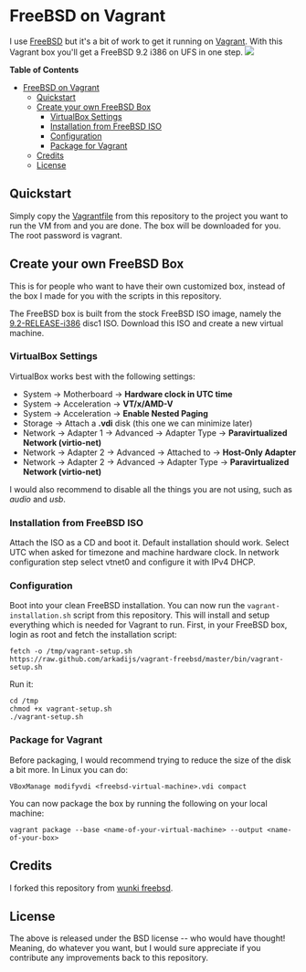 # FreeBSD on Vagrant

I use [FreeBSD] but it's a bit of work to get it running on [Vagrant].
With this Vagrant box you'll get a FreeBSD 9.2 i386 on UFS in one step.
<img src="http://www.freebsd.org/layout/images/logo-red.png" float="right" />

**Table of Contents**

- [FreeBSD on Vagrant](#freebsd-on-vagrant)
	- [Quickstart](#quickstart)
	- [Create your own FreeBSD Box](#create-your-own-freebsd-box)
		- [VirtualBox Settings](#virtualbox-settings)
		- [Installation from FreeBSD ISO](#installation-from-freebsd-iso)
		- [Configuration](#configuration)
		- [Package for Vagrant](#package-for-vagrant)
	- [Credits](#credits)
	- [License](#license)

## Quickstart

Simply copy the [Vagrantfile] from this repository to the project you want to
run the VM from and you are done. The box will be downloaded for you.
The root password is vagrant.

## Create your own FreeBSD Box

This is for people who want to have their own customized box, instead of the
box I made for you with the scripts in this repository.

The FreeBSD box is built from the stock FreeBSD ISO image, namely the
[9.2-RELEASE-i386] disc1 ISO. Download this ISO and create a new virtual machine.

### VirtualBox Settings

VirtualBox works best with the following settings:

- System -> Motherboard -> **Hardware clock in UTC time**
- System -> Acceleration -> **VT/x/AMD-V**
- System -> Acceleration -> **Enable Nested Paging**
- Storage -> Attach a **.vdi** disk (this one we can minimize later)
- Network -> Adapter 1 -> Advanced -> Adapter Type -> **Paravirtualized Network (virtio-net)**
- Network -> Adapter 2 -> Advanced -> Attached to -> **Host-Only Adapter**
- Network -> Adapter 2 -> Advanced -> Adapter Type -> **Paravirtualized Network (virtio-net)**

I would also recommend to disable all the things you are not using, such as
*audio* and *usb*.

### Installation from FreeBSD ISO

Attach the ISO as a CD and boot it. Default installation should work.
Select UTC when asked for timezone and machine hardware clock.
In network configuration step select vtnet0 and configure it with IPv4 DHCP.

### Configuration

Boot into your clean FreeBSD installation. You can now run the
`vagrant-installation.sh` script from this repository. This will install and
setup everything which is needed for Vagrant to run. First, in your FreeBSD
box, login as root and fetch the installation script:

    fetch -o /tmp/vagrant-setup.sh https://raw.github.com/arkadijs/vagrant-freebsd/master/bin/vagrant-setup.sh

Run it:

    cd /tmp
    chmod +x vagrant-setup.sh
    ./vagrant-setup.sh

### Package for Vagrant

Before packaging, I would recommend trying to reduce the size of the disk a
bit more. In Linux you can do:

    VBoxManage modifyvdi <freebsd-virtual-machine>.vdi compact

You can now package the box by running the following on your local machine:

    vagrant package --base <name-of-your-virtual-machine> --output <name-of-your-box>

## Credits

I forked this repository from [wunki freebsd].

## License

The above is released under the BSD license -- who would have thought!
Meaning, do whatever you want, but I would sure appreciate if you contribute
any improvements back to this repository.

[FreeBSD]: http://www.freebsd.org/
[Vagrant]: http://www.vagrantup.com/
[Vagrantfile]: https://github.com/arkadijs/vagrant-freebsd/blob/master/Vagrantfile
[9.2-RELEASE-i386]: http://ftp.freebsd.org/pub/FreeBSD/releases/ISO-IMAGES/9.2/FreeBSD-9.2-RELEASE-i386-disc1.iso
[wunki freebsd]: https://github.com/wunki/vagrant-freebsd
